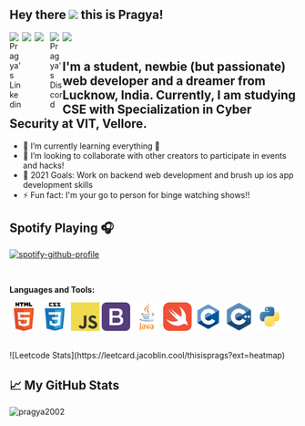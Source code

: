 ## Hey there <img src="https://media.giphy.com/media/hvRJCLFzcasrR4ia7z/giphy.gif" width="25px"> this is Pragya! 
<a href="https://www.linkedin.com/in/pragya-awasthi-5274451b7/">
  <img align="left" alt="Pragya's Linkedin" width="22px" src="https://raw.githubusercontent.com/peterthehan/peterthehan/master/assets/linkedin.svg" />
</a>
<a href="https://www.instagram.com/thisisprags/">
  <img align="left"  width="22px" src="http://assets.stickpng.com/images/580b57fcd9996e24bc43c521.png" />
  
  <a href="mailto:pragya.yss10@gmail.com">
  <img align="left"  width="27px" src="https://www.freepnglogos.com/uploads/logo-gmail-png/logo-gmail-png-contact-machine-learning-phd-student-reasoning-and-25.png" />
  
  <a href="https://discordapp.com/users/821798338189852712/">
  <img align="left" alt="Pragya's Discord" width="22px" src="https://raw.githubusercontent.com/peterthehan/peterthehan/master/assets/discord.svg" />
</a>




![](https://visitor-badge.glitch.me/badge?page_id=pragya2002.pragya2002)


## I'm a student, newbie (but passionate) web developer and a dreamer from Lucknow, India. Currently, I am studying CSE with Specialization in Cyber Security at VIT, Vellore.

- 🌱 I’m currently learning everything 🤣
- 👯 I’m looking to collaborate with other creators to participate in events and hacks!
- 🥅 2021 Goals: Work on backend web development and brush up ios app development skills
- ⚡ Fun fact: I'm your go to person for binge watching shows!!

## Spotify Playing 🎧

[![spotify-github-profile](https://spotify-github-profile.vercel.app/api/view?uid=31l47ggaxp2646fops5izodxbkcm&cover_image=true&theme=novatorem&bar_color=53b14f&bar_color_cover=false)]([https://github.com/kittinan/spotify-github-profile](https://open.spotify.com/user/31l47ggaxp2646fops5izodxbkcm))

 <br>


**Languages and Tools:**  

<code><img height="50" src="https://raw.githubusercontent.com/github/explore/80688e429a7d4ef2fca1e82350fe8e3517d3494d/topics/html/html.png"></code>
<code><img height="50" src="https://raw.githubusercontent.com/github/explore/80688e429a7d4ef2fca1e82350fe8e3517d3494d/topics/css/css.png"></code>
<code><img height="50" src="https://raw.githubusercontent.com/github/explore/80688e429a7d4ef2fca1e82350fe8e3517d3494d/topics/javascript/javascript.png"></code>
<code><img height="50" src="https://raw.githubusercontent.com/github/explore/80688e429a7d4ef2fca1e82350fe8e3517d3494d/topics/bootstrap/bootstrap.png"></code>
<code><img height="50" src="https://raw.githubusercontent.com/github/explore/80688e429a7d4ef2fca1e82350fe8e3517d3494d/topics/java/java.png"></code>
    <code><img height="50" src="https://raw.githubusercontent.com/github/explore/80688e429a7d4ef2fca1e82350fe8e3517d3494d/topics/swift/swift.png"></code>
<code><img height="50" src="https://raw.githubusercontent.com/github/explore/80688e429a7d4ef2fca1e82350fe8e3517d3494d/topics/c/c.png"></code>
<code><img height="50" src="https://raw.githubusercontent.com/github/explore/80688e429a7d4ef2fca1e82350fe8e3517d3494d/topics/cpp/cpp.png"></code>
<code><img height="50" src="https://raw.githubusercontent.com/github/explore/80688e429a7d4ef2fca1e82350fe8e3517d3494d/topics/python/python.png"></code>



<br>
![Leetcode Stats](https://leetcard.jacoblin.cool/thisisprags?ext=heatmap)
<br>
 
## 📈 My GitHub Stats

<p align="left"> <img src="https://github-readme-stats.vercel.app/api?username=pragya2002&show_icons=true&theme=gotham" alt="pragya2002" />





